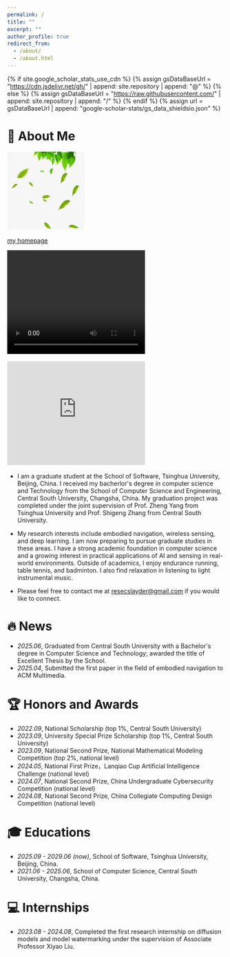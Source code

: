 ```yaml
---
permalink: /
title: ""
excerpt: ""
author_profile: true
redirect_from: 
  - /about/
  - /about.html
---
```


{% if site.google_scholar_stats_use_cdn %}
{% assign gsDataBaseUrl = "https://cdn.jsdelivr.net/gh/" | append: site.repository | append: "@" %}
{% else %}
{% assign gsDataBaseUrl = "https://raw.githubusercontent.com/" | append: site.repository | append: "/" %}
{% endif %}
{% assign url = gsDataBaseUrl | append: "google-scholar-stats/gs_data_shieldsio.json" %}

# 🍃 About Me
<span class='anchor' id='about-me'></span>

<img src='images/apple-touch-icon.png'>

[my homepage](https://resecube.github.io)

<video src="99bd42de-87c8-4b1b-959c-f033de76b94d.mp4" controls="controls" width="320" height="240"></video>

<iframe src="https://www.bilibili.com/video/BV1KzTszEEFE/?spm_id_from=333.1007.tianma.1-1-1.click&vd_source=b19e0d9a8fc02f14e7f3cbadf24cc4ca" scrolling="no" frameborder="no" framespacing="0" allowfullscreen="true" width="320" height="240"> </iframe>

- I am a graduate student at the School of Software, Tsinghua University, Beijing, China. I received my bacherlor's degree in computer science and Technology from the School of Computer Science and Engineering, Central South University, Changsha, China. My graduation project was completed under the joint supervision of Prof. Zheng Yang from Tsinghua University and Prof. Shigeng Zhang from Central South University.

- My research interests include embodied navigation, wireless sensing, and deep learning. I am now preparing to pursue graduate studies in these areas. I have a strong academic foundation in computer science and a growing interest in practical applications of AI and sensing in real-world environments. Outside of academics, I enjoy endurance running, table tennis, and badminton. I also find relaxation in listening to light instrumental music.

- Please feel free to contact me at resecslayder@gmail.com if you would like to connect.


# 🔥 News
- *2025.06*, Graduated from Central South University with a Bachelor's degree in Computer Science and Technology; awarded the title of Excellent Thesis by the School.
- *2025.04*, Submitted the first paper in the field of embodied navigation to ACM Multimedia.

# 🏆 Honors and Awards
- *2022.09*, National Scholarship (top 1%, Central South University)
- *2023.09*, University Special Prize Scholarship (top 1%, Central South University)
- *2023.09*, National Second Prize, National Mathematical Modeling Competition (top 2%, national level)
- *2024.05*, National First Prize，Lanqiao Cup Artificial Intelligence Challenge (national level)
- *2024.07*, National Second Prize, China Undergraduate Cybersecurity Competition (national level)
- *2024.08*, National Second Prize, China Collegiate Computing Design Competition (national level)


# 🎓 Educations
- *2025.09 - 2029.06 (now)*, School of Software, Tsinghua University, Beijing, China.
- *2021.06 - 2025.06*, School of Computer Science, Central South University, Changsha, China.


# 💻 Internships
- *2023.08 - 2024.08*, Completed the first research internship on diffusion models and model watermarking under the supervision of Associate Professor Xiyao Liu.